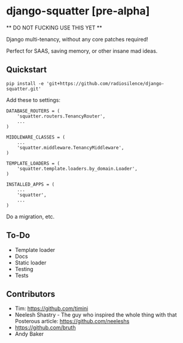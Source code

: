 django-squatter [pre-alpha]
===========================

** DO NOT FUCKING USE THIS YET **

Django multi-tenancy, without any core patches required!

Perfect for SAAS, saving memory, or other insane mad ideas.


Quickstart
----------

    pip install -e 'git+https://github.com/radiosilence/django-squatter.git'

Add these to settings:
    
    DATABASE_ROUTERS = (
        'squatter.routers.TenancyRouter',
        ...
    )

    MIDDLEWARE_CLASSES = (
        ...
        'squatter.middleware.TenancyMiddleware',
    )

    TEMPLATE_LOADERS = (
        'squatter.template.loaders.by_domain.Loader',
    )

    INSTALLED_APPS = (
        ...
        'squatter',
        ...
    )

Do a migration, etc.

To-Do
-----

* Template loader
* Docs
* Static loader
* Testing
* Tests

Contributors
------------

 * Tim: https://github.com/timini
 * Neelesh Shastry - The guy who inspired the whole thing with that Posterous article: https://github.com/neeleshs
 * https://github.com/bruth
 * Andy Baker